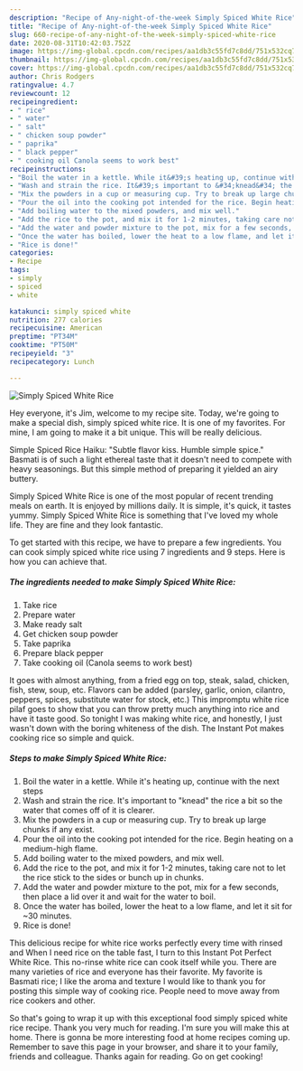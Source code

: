 ```yaml
---
description: "Recipe of Any-night-of-the-week Simply Spiced White Rice"
title: "Recipe of Any-night-of-the-week Simply Spiced White Rice"
slug: 660-recipe-of-any-night-of-the-week-simply-spiced-white-rice
date: 2020-08-31T10:42:03.752Z
image: https://img-global.cpcdn.com/recipes/aa1db3c55fd7c8dd/751x532cq70/simply-spiced-white-rice-recipe-main-photo.jpg
thumbnail: https://img-global.cpcdn.com/recipes/aa1db3c55fd7c8dd/751x532cq70/simply-spiced-white-rice-recipe-main-photo.jpg
cover: https://img-global.cpcdn.com/recipes/aa1db3c55fd7c8dd/751x532cq70/simply-spiced-white-rice-recipe-main-photo.jpg
author: Chris Rodgers
ratingvalue: 4.7
reviewcount: 12
recipeingredient:
- " rice"
- " water"
- " salt"
- " chicken soup powder"
- " paprika"
- " black pepper"
- " cooking oil Canola seems to work best"
recipeinstructions:
- "Boil the water in a kettle. While it&#39;s heating up, continue with the next steps"
- "Wash and strain the rice. It&#39;s important to &#34;knead&#34; the rice a bit so the water that comes off of it is clearer."
- "Mix the powders in a cup or measuring cup. Try to break up large chunks if any exist."
- "Pour the oil into the cooking pot intended for the rice. Begin heating on a medium-high flame."
- "Add boiling water to the mixed powders, and mix well."
- "Add the rice to the pot, and mix it for 1-2 minutes, taking care not to let the rice stick to the sides or bunch up in chunks."
- "Add the water and powder mixture to the pot, mix for a few seconds, then place a lid over it and wait for the water to boil."
- "Once the water has boiled, lower the heat to a low flame, and let it sit for ~30 minutes."
- "Rice is done!"
categories:
- Recipe
tags:
- simply
- spiced
- white

katakunci: simply spiced white 
nutrition: 277 calories
recipecuisine: American
preptime: "PT34M"
cooktime: "PT50M"
recipeyield: "3"
recipecategory: Lunch

---
```



![Simply Spiced White Rice](https://img-global.cpcdn.com/recipes/aa1db3c55fd7c8dd/751x532cq70/simply-spiced-white-rice-recipe-main-photo.jpg)

Hey everyone, it's Jim, welcome to my recipe site. Today, we're going to make a special dish, simply spiced white rice. It is one of my favorites. For mine, I am going to make it a bit unique. This will be really delicious.

Simple Spiced Rice Haiku: &#34;Subtle flavor kiss. Humble simple spice.&#34; Basmati is of such a light ethereal taste that it doesn&#39;t need to compete with heavy seasonings. But this simple method of preparing it yielded an airy buttery.

Simply Spiced White Rice is one of the most popular of recent trending meals on earth. It is enjoyed by millions daily. It is simple, it's quick, it tastes yummy. Simply Spiced White Rice is something that I've loved my whole life. They are fine and they look fantastic.


To get started with this recipe, we have to prepare a few ingredients. You can cook simply spiced white rice using 7 ingredients and 9 steps. Here is how you can achieve that.

<!--inarticleads1-->

##### The ingredients needed to make Simply Spiced White Rice:

1. Take  rice
1. Prepare  water
1. Make ready  salt
1. Get  chicken soup powder
1. Take  paprika
1. Prepare  black pepper
1. Take  cooking oil (Canola seems to work best)


It goes with almost anything, from a fried egg on top, steak, salad, chicken, fish, stew, soup, etc. Flavors can be added (parsley, garlic, onion, cilantro, peppers, spices, substitute water for stock, etc.) This impromptu white rice pilaf goes to show that you can throw pretty much anything into rice and have it taste good. So tonight I was making white rice, and honestly, I just wasn&#39;t down with the boring whiteness of the dish. The Instant Pot makes cooking rice so simple and quick. 

<!--inarticleads2-->

##### Steps to make Simply Spiced White Rice:

1. Boil the water in a kettle. While it&#39;s heating up, continue with the next steps
1. Wash and strain the rice. It&#39;s important to &#34;knead&#34; the rice a bit so the water that comes off of it is clearer.
1. Mix the powders in a cup or measuring cup. Try to break up large chunks if any exist.
1. Pour the oil into the cooking pot intended for the rice. Begin heating on a medium-high flame.
1. Add boiling water to the mixed powders, and mix well.
1. Add the rice to the pot, and mix it for 1-2 minutes, taking care not to let the rice stick to the sides or bunch up in chunks.
1. Add the water and powder mixture to the pot, mix for a few seconds, then place a lid over it and wait for the water to boil.
1. Once the water has boiled, lower the heat to a low flame, and let it sit for ~30 minutes.
1. Rice is done!


This delicious recipe for white rice works perfectly every time with rinsed and When I need rice on the table fast, I turn to this Instant Pot Perfect White Rice. This no-rinse white rice can cook itself while you. There are many varieties of rice and everyone has their favorite. My favorite is Basmati rice; I like the aroma and texture I would like to thank you for posting this simple way of cooking rice. People need to move away from rice cookers and other. 

So that's going to wrap it up with this exceptional food simply spiced white rice recipe. Thank you very much for reading. I'm sure you will make this at home. There is gonna be more interesting food at home recipes coming up. Remember to save this page in your browser, and share it to your family, friends and colleague. Thanks again for reading. Go on get cooking!
